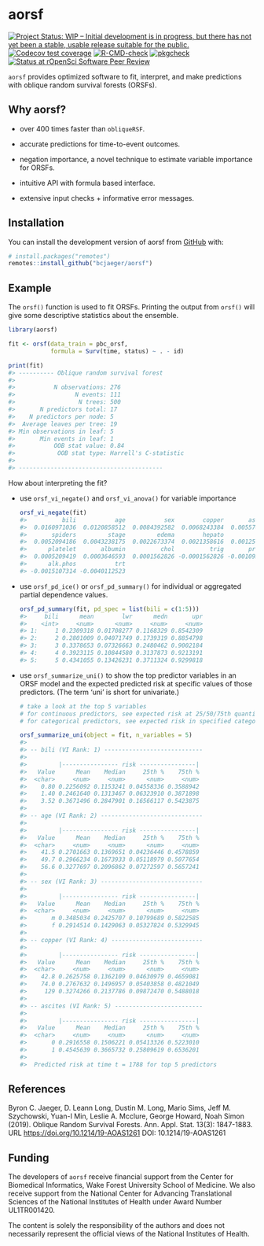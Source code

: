 
<!-- README.md is generated from README.Rmd. Please edit that file -->

# aorsf

<!-- badges: start -->

[![Project Status: WIP – Initial development is in progress, but there
has not yet been a stable, usable release suitable for the
public.](https://www.repostatus.org/badges/latest/wip.svg)](https://www.repostatus.org/#wip)
[![Codecov test
coverage](https://codecov.io/gh/bcjaeger/aorsf/branch/master/graph/badge.svg)](https://app.codecov.io/gh/bcjaeger/aorsf?branch=master)
[![R-CMD-check](https://github.com/bcjaeger/aorsf/workflows/R-CMD-check/badge.svg)](https://github.com/bcjaeger/aorsf/actions)
[![pkgcheck](https://github.com/bcjaeger/aorsf/workflows/pkgcheck/badge.svg)](https://github.com/bcjaeger/aorsf/actions?query=workflow%3Apkgcheck)
[![Status at rOpenSci Software Peer
Review](https://badges.ropensci.org/532_status.svg)](https://github.com/ropensci/software-review/issues/532)
<!-- badges: end -->

`aorsf` provides optimized software to fit, interpret, and make
predictions with oblique random survival forests (ORSFs).

## Why aorsf?

-   over 400 times faster than `obliqueRSF`.

-   accurate predictions for time-to-event outcomes.

-   negation importance, a novel technique to estimate variable
    importance for ORSFs.

-   intuitive API with formula based interface.

-   extensive input checks + informative error messages.

## Installation

You can install the development version of aorsf from
[GitHub](https://github.com/) with:

``` r
# install.packages("remotes")
remotes::install_github("bcjaeger/aorsf")
```

## Example

The `orsf()` function is used to fit ORSFs. Printing the output from
`orsf()` will give some descriptive statistics about the ensemble.

``` r
library(aorsf)

fit <- orsf(data_train = pbc_orsf,
            formula = Surv(time, status) ~ . - id)

print(fit)
#> ---------- Oblique random survival forest
#> 
#>           N observations: 276
#>                 N events: 111
#>                  N trees: 500
#>       N predictors total: 17
#>    N predictors per node: 5
#>  Average leaves per tree: 19
#> Min observations in leaf: 5
#>       Min events in leaf: 1
#>           OOB stat value: 0.84
#>            OOB stat type: Harrell's C-statistic
#> 
#> -----------------------------------------
```

How about interpreting the fit?

-   use `orsf_vi_negate()` and `orsf_vi_anova()` for variable importance

    ``` r
    orsf_vi_negate(fit)
    #>          bili           age           sex        copper       ascites 
    #>  0.0160971036  0.0120858512  0.0084392582  0.0068243384  0.0055740779 
    #>       spiders         stage         edema        hepato           ast 
    #>  0.0052094186  0.0043238175  0.0022673374  0.0021358616  0.0012502605 
    #>      platelet       albumin          chol          trig       protime 
    #>  0.0005209419  0.0003646593  0.0001562826 -0.0001562826 -0.0010939779 
    #>      alk.phos           trt 
    #> -0.0015107314 -0.0040112523
    ```

-   use `orsf_pd_ice()` or `orsf_pd_summary()` for individual or
    aggregated partial dependence values.

    ``` r
    orsf_pd_summary(fit, pd_spec = list(bili = c(1:5)))
    #>     bili      mean        lwr      medn       upr
    #>    <int>     <num>      <num>     <num>     <num>
    #> 1:     1 0.2309318 0.01708277 0.1168329 0.8542309
    #> 2:     2 0.2801009 0.04071749 0.1739319 0.8854798
    #> 3:     3 0.3378653 0.07326663 0.2480462 0.9002184
    #> 4:     4 0.3923115 0.10844580 0.3137873 0.9213191
    #> 5:     5 0.4341055 0.13426231 0.3711324 0.9299818
    ```

-   use `orsf_summarize_uni()` to show the top predictor variables in an
    ORSF model and the expected predicted risk at specific values of
    those predictors. (The term ‘uni’ is short for univariate.)

    ``` r
    # take a look at the top 5 variables 
    # for continuous predictors, see expected risk at 25/50/75th quantile
    # for categorical predictors, see expected risk in specified category

    orsf_summarize_uni(object = fit, n_variables = 5)
    #> 
    #> -- bili (VI Rank: 1) ----------------------------
    #> 
    #>         |---------------- risk ----------------|
    #>   Value      Mean    Median     25th %    75th %
    #>  <char>     <num>     <num>      <num>     <num>
    #>    0.80 0.2256092 0.1153241 0.04558336 0.3588942
    #>    1.40 0.2461640 0.1313467 0.06323910 0.3871898
    #>    3.52 0.3671496 0.2847901 0.16566117 0.5423875
    #> 
    #> -- age (VI Rank: 2) -----------------------------
    #> 
    #>         |---------------- risk ----------------|
    #>   Value      Mean    Median     25th %    75th %
    #>  <char>     <num>     <num>      <num>     <num>
    #>    41.5 0.2701663 0.1369651 0.04236446 0.4578859
    #>    49.7 0.2966234 0.1673933 0.05118979 0.5077654
    #>    56.6 0.3277697 0.2096862 0.07272597 0.5657241
    #> 
    #> -- sex (VI Rank: 3) -----------------------------
    #> 
    #>         |---------------- risk ----------------|
    #>   Value      Mean    Median     25th %    75th %
    #>  <char>     <num>     <num>      <num>     <num>
    #>       m 0.3485034 0.2425707 0.10799689 0.5822585
    #>       f 0.2914514 0.1429063 0.05327824 0.5329945
    #> 
    #> -- copper (VI Rank: 4) --------------------------
    #> 
    #>         |---------------- risk ----------------|
    #>   Value      Mean    Median     25th %    75th %
    #>  <char>     <num>     <num>      <num>     <num>
    #>    42.8 0.2625758 0.1362109 0.04630979 0.4659081
    #>    74.0 0.2767632 0.1496957 0.05403858 0.4821049
    #>     129 0.3274266 0.2137786 0.09872470 0.5488018
    #> 
    #> -- ascites (VI Rank: 5) -------------------------
    #> 
    #>         |---------------- risk ----------------|
    #>   Value      Mean    Median     25th %    75th %
    #>  <char>     <num>     <num>      <num>     <num>
    #>       0 0.2916558 0.1506221 0.05413326 0.5223010
    #>       1 0.4545639 0.3665732 0.25809619 0.6536201
    #> 
    #>  Predicted risk at time t = 1788 for top 5 predictors
    ```

## References

Byron C. Jaeger, D. Leann Long, Dustin M. Long, Mario Sims, Jeff M.
Szychowski, Yuan-I Min, Leslie A. Mcclure, George Howard, Noah Simon
(2019). Oblique Random Survival Forests. Ann. Appl. Stat. 13(3):
1847-1883. URL <https://doi.org/10.1214/19-AOAS1261> DOI:
10.1214/19-AOAS1261

## Funding

The developers of `aorsf` receive financial support from the Center for
Biomedical Informatics, Wake Forest University School of Medicine. We
also receive support from the National Center for Advancing
Translational Sciences of the National Institutes of Health under Award
Number UL1TR001420.

The content is solely the responsibility of the authors and does not
necessarily represent the official views of the National Institutes of
Health.
